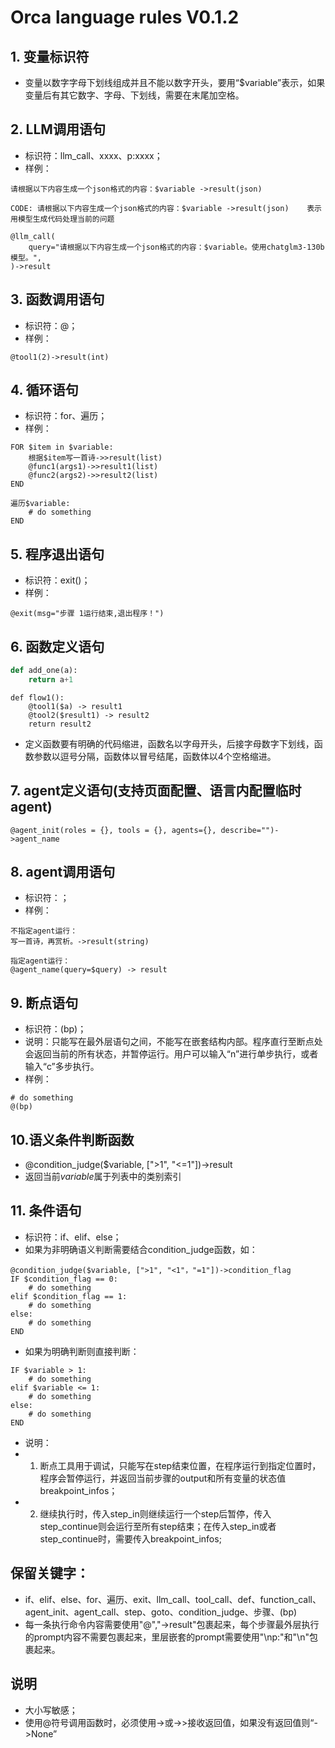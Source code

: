 # Orca language rules V0.1.2

## 1. 变量标识符
- 变量以数字字母下划线组成并且不能以数字开头，要用“$variable”表示，如果变量后有其它数字、字母、下划线，需要在末尾加空格。

## 2. LLM调用语句
- 标识符：llm_call、xxxx、p:xxxx；
- 样例：
```
请根据以下内容生成一个json格式的内容：$variable ->result(json)

CODE: 请根据以下内容生成一个json格式的内容：$variable ->result(json)    表示用模型生成代码处理当前的问题

@llm_call(
    query="请根据以下内容生成一个json格式的内容：$variable。使用chatglm3-130b模型。",
)->result
```

## 3. 函数调用语句
- 标识符：@；
- 样例：
```
@tool1(2)->result(int)
```

## 4. 循环语句
- 标识符：for、遍历；
- 样例：
```
FOR $item in $variable:
    根据$item写一首诗->>result(list)
    @func1(args1)->>result1(list)
    @func2(args2)->>result2(list)
END

遍历$variable:
    # do something
END
```

## 5. 程序退出语句
- 标识符：exit()；
- 样例：
```
@exit(msg="步骤 1运行结束,退出程序！")
```

## 6. 函数定义语句
```python
def add_one(a):
    return a+1
```
```workflow
def flow1():
    @tool1($a) -> result1
    @tool2($result1) -> result2
    return result2
```
- 定义函数要有明确的代码缩进，函数名以字母开头，后接字母数字下划线，函数参数以逗号分隔，函数体以冒号结尾，函数体以4个空格缩进。

## 7. agent定义语句(支持页面配置、语言内配置临时agent)
```
@agent_init(roles = {}, tools = {}, agents={}, describe="")->agent_name
```

## 8. agent调用语句
- 标识符：；
- 样例：
```
不指定agent运行：
写一首诗，再赏析。->result(string)

指定agent运行：
@agent_name(query=$query) -> result
```

## 9. 断点语句
- 标识符：(bp)；
- 说明：只能写在最外层语句之间，不能写在嵌套结构内部。程序直行至断点处会返回当前的所有状态，并暂停运行。用户可以输入“n”进行单步执行，或者输入“c”多步执行。
- 样例：
```
# do something
@(bp)
```

## 10.语义条件判断函数
- @condition_judge($variable, [">1", "<=1"])->result
- 返回当前$variable$属于列表中的类别索引

## 11. 条件语句
- 标识符：if、elif、else；
- 如果为非明确语义判断需要结合condition_judge函数，如：
```
@condition_judge($variable, [">1", "<1"，"=1"])->condition_flag
IF $condition_flag == 0:
    # do something
elif $condition_flag == 1:
    # do something
else:
    # do something
END
```
- 如果为明确判断则直接判断：
```
IF $variable > 1:
    # do something
elif $variable <= 1:
    # do something
else:
    # do something
END
```



- 说明：
- 1. 断点工具用于调试，只能写在step结束位置，在程序运行到指定位置时，程序会暂停运行，并返回当前步骤的output和所有变量的状态值breakpoint_infos；
- 2. 继续执行时，传入step_in则继续运行一个step后暂停，传入step_continue则会运行至所有step结束；在传入step_in或者step_continue时，需要传入breakpoint_infos;


## 保留关键字：
- if、elif、else、for、遍历、exit、llm_call、tool_call、def、function_call、agent_init、agent_call、step、goto、condition_judge、步骤、(bp)
- 每一条执行命令内容需要使用"@","->result"包裹起来，每个步骤最外层执行的prompt内容不需要包裹起来，里层嵌套的prompt需要使用"\np:"和"\n"包裹起来。

## 说明
- 大小写敏感；
- 使用@符号调用函数时，必须使用->或->>接收返回值，如果没有返回值则“->None”
